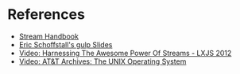 # References

- [Stream Handbook](https://github.com/substack/stream-handbook "Stream Handbook on Github")
- [Eric Schoffstall's gulp Slides](http://slid.es/contra/gulp "Eric Schoffstall's gulp Slides")
- [Video: Harnessing The Awesome Power Of Streams - LXJS 2012](http://www.youtube.com/watch?v=lQAV3bPOYHo "Video: Harnessing The Awesome Power Of Streams - LXJS 2012")
- [Video: AT&T Archives: The UNIX Operating System](http://youtu.be/tc4ROCJYbm0?t=5m32s "Video: AT&T Archives: The UNIX Operating System")
